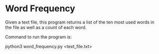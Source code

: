 # Word Frequency

Given a text file, this program returns a list of the ten most used words in the file as well as a count of each word.

Command to run the program is:

python3 word_frequency.py <text_file.txt>
